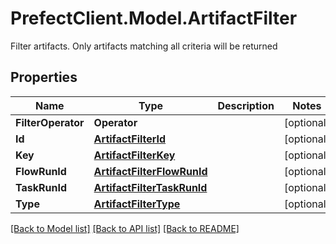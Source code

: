 # PrefectClient.Model.ArtifactFilter
Filter artifacts. Only artifacts matching all criteria will be returned

## Properties

Name | Type | Description | Notes
------------ | ------------- | ------------- | -------------
**FilterOperator** | **Operator** |  | [optional] 
**Id** | [**ArtifactFilterId**](ArtifactFilterId.md) |  | [optional] 
**Key** | [**ArtifactFilterKey**](ArtifactFilterKey.md) |  | [optional] 
**FlowRunId** | [**ArtifactFilterFlowRunId**](ArtifactFilterFlowRunId.md) |  | [optional] 
**TaskRunId** | [**ArtifactFilterTaskRunId**](ArtifactFilterTaskRunId.md) |  | [optional] 
**Type** | [**ArtifactFilterType**](ArtifactFilterType.md) |  | [optional] 

[[Back to Model list]](../README.md#documentation-for-models) [[Back to API list]](../README.md#documentation-for-api-endpoints) [[Back to README]](../README.md)

